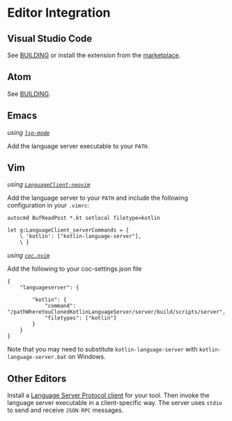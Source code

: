 # Editor Integration

## Visual Studio Code
See [BUILDING](../BUILDING.md#vscode-extension) or install the extension from the [marketplace](https://marketplace.visualstudio.com/items?itemName=fwcd.kotlin).

## Atom
See [BUILDING](../BUILDING.md#atom-plugin).

## Emacs
_using [`lsp-mode`](https://github.com/emacs-lsp/lsp-mode)_

Add the language server executable to your `PATH`.

## Vim
_using [`LanguageClient-neovim`](https://github.com/autozimu/LanguageClient-neovim)_

Add the language server to your `PATH` and include the following configuration in your `.vimrc`:

```vim
autocmd BufReadPost *.kt setlocal filetype=kotlin

let g:LanguageClient_serverCommands = {
    \ 'kotlin': ["kotlin-language-server"],
    \ }
```

_using [`coc.nvim`](https://github.com/neoclide/coc.nvim)_

Add the following to your coc-settings.json file
```
{
    "languageserver": {
    
        "kotlin": {
            "command": "/pathWhereYouClonedKotlinLanguageServer/server/build/scripts/server",
            "filetypes": ["kotlin"]
        }
    }
}
```

Note that you may need to substitute `kotlin-language-server` with `kotlin-language-server.bat` on Windows.

## Other Editors
Install a [Language Server Protocol client](https://microsoft.github.io/language-server-protocol/implementors/tools/) for your tool. Then invoke the language server executable in a client-specific way. The server uses `stdio` to send and receive `JSON-RPC` messages.
